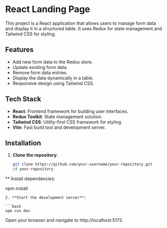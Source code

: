 # React Landing Page

This project is a React application that allows users to manage form data and display it in a structured table. It uses Redux for state management and Tailwind CSS for styling.

## Features

- Add new form data to the Redux store.
- Update existing form data.
- Remove form data entries.
- Display the data dynamically in a table.
- Responsive design using Tailwind CSS.

## Tech Stack

- **React**: Frontend framework for building user interfaces.
- **Redux Toolkit**: State management solution.
- **Tailwind CSS**: Utility-first CSS framework for styling.
- **Vite**: Fast build tool and development server.

## Installation

1. **Clone the repository**:
   ```bash
   git clone https://github.com/your-username/your-repository.git
   cd your-repository
   ```


 ** Install dependencies:

npm install
```
2. **Start the development server**:

```bash
npm run dev
```
Open your browser and navigate to http://localhost:5173.
